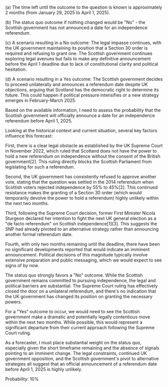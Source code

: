 (a) The time left until the outcome to the question is known is approximately 2 months (from January 29, 2025 to April 1, 2025).

(b) The status quo outcome if nothing changed would be "No" - the Scottish government has not announced a date for an independence referendum.

(c) A scenario resulting in a No outcome: The legal impasse continues, with the UK government maintaining its position that a Section 30 order is required and refusing to grant one. The Scottish government continues exploring legal avenues but fails to make any definitive announcement before the April 1 deadline due to lack of constitutional clarity and political hesitation.

(d) A scenario resulting in a Yes outcome: The Scottish government decides to proceed unilaterally and announces a referendum date despite UK objections, arguing that Scotland has the democratic right to determine its future. This could happen if political pressure intensifies or a new strategy emerges in February-March 2025.

Based on the available information, I need to assess the probability that the Scottish government will officially announce a date for an independence referendum before April 1, 2025.

Looking at the historical context and current situation, several key factors influence this forecast:

First, there is a clear legal obstacle as established by the UK Supreme Court in November 2022, which ruled that Scotland does not have the power to hold a new referendum on independence without the consent of the British government[2]. This ruling directly blocks the Scottish Parliament from legislating for such a referendum.

Second, the UK government has consistently refused to approve another vote, stating that the question was settled in the 2014 referendum when Scottish voters rejected independence by 55% to 45%[2]. This continued resistance makes the granting of a Section 30 order (which would temporarily devolve the power to hold a referendum) highly unlikely within the next two months.

Third, following the Supreme Court decision, former First Minister Nicola Sturgeon declared her intention to fight the next UK general election as a "de facto referendum" on Scottish independence[1][3]. This suggests the SNP had already pivoted to an alternative strategy rather than announcing another formal referendum date.

Fourth, with only two months remaining until the deadline, there have been no significant developments reported that would indicate an imminent announcement. Political decisions of this magnitude typically involve extensive preparation and public messaging, which we would expect to see signs of by now.

The status quo strongly favors a "No" outcome. While the Scottish government remains committed to pursuing independence, the legal and political barriers are substantial. The Supreme Court ruling has effectively closed the door on a unilateral referendum, and there's no indication that the UK government has changed its position on granting the necessary powers.

For a "Yes" outcome to occur, we would need to see the Scottish government make a dramatic and potentially legally contentious move within the next two months. While possible, this would represent a significant departure from their current approach following the Supreme Court ruling.

As a forecaster, I must place substantial weight on the status quo, especially given the short timeframe remaining and the absence of signals pointing to an imminent change. The legal constraints, continued UK government opposition, and the Scottish government's pivot to alternative strategies all suggest that an official announcement of a referendum date before April 1, 2025 is highly unlikely.

Probability: 10%